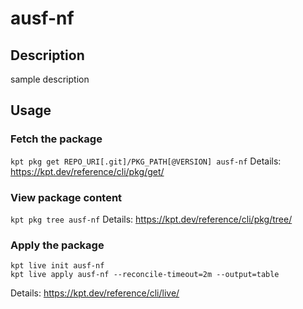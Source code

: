 # ausf-nf

## Description
sample description

## Usage

### Fetch the package
`kpt pkg get REPO_URI[.git]/PKG_PATH[@VERSION] ausf-nf`
Details: https://kpt.dev/reference/cli/pkg/get/

### View package content
`kpt pkg tree ausf-nf`
Details: https://kpt.dev/reference/cli/pkg/tree/

### Apply the package
```
kpt live init ausf-nf
kpt live apply ausf-nf --reconcile-timeout=2m --output=table
```
Details: https://kpt.dev/reference/cli/live/
